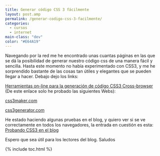```yaml
---
title: Generar código CSS 3 fácilmente
layout: post.amp
permalink: /generar-codigo-css-3-facilmente/
categories:
  - cursos
  - internet
main-class: "dev"
color: "#E64A19"
---
```

Navegando por la red me he encontrado unas cuantas páginas en las que se dá la posibilidad de generar nuestro código css de una manera fácil y sencilla. Hasta este momento no había experimentado con CSS3, y me he sorprendido bastante de las cosas tan útiles y elegantes que se pueden llegar a hacer. Debajo dejo los links:  

<!--ad-->

[Herramientas on-line para la generación de código CSS3 Cross-browser][1] (De este enlace solo he probado las siguientes Webs):  

[css3maker.com][2]  

[css3generator.com][3]

He estado haciendo algunas pruebas en el blog, y quiero ver si se ve correctamente en todos los navegadores, la entrada en cuestión es esta: [Probando CSS3 en el blog][4]

Espero que sea útil para los lectores del blog. Saludos



 [1]: http://www.susannakosic.net/css/126-herramientas-on-line-para-la-generacion-de-codigo-css3-cross-browser
 [2]: http://www.css3maker.com/
 [3]: http://css3generator.com/
 [4]: https://elbauldelprogramador.com/probando-css3-en-el-blog/

{% include toc.html %}
